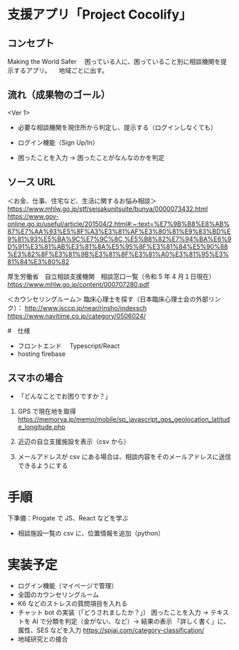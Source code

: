 # 支援アプリ「Project Cocolify」

## コンセプト

Making the World Safer
　困っている人に、困っていること別に相談機関を提示するアプリ。
　地域ごとに出す。

## 流れ（成果物のゴール）

<Ver 1>

- 必要な相談機関を現住所から判定し、提示する（ログインしなくても）
- ログイン機能（Sign Up/In）

- 困ったことを入力 → 困ったことがなんなのかを判定

## ソース URL

＜お金、仕事、住宅など、生活に関するお悩み相談＞
https://www.mhlw.go.jp/stf/seisakunitsuite/bunya/0000073432.html
https://www.gov-online.go.jp/useful/article/201504/2.html#:~:text=%E7%9B%B8%E8%AB%87%E7%AA%93%E5%8F%A3%E3%81%AF%E3%80%81%E9%83%BD%E9%81%93%E5%BA%9C%E7%9C%8C,%E5%B8%82%E7%94%BA%E6%9D%91%E3%81%AB%E3%81%8A%E5%95%8F%E3%81%84%E5%90%88%E3%82%8F%E3%81%9B%E3%81%8F%E3%81%A0%E3%81%95%E3%81%84%E3%80%82

厚生労働省　自立相談支援機関　相談窓口一覧（令和 5 年 4 月１日現在）
https://www.mhlw.go.jp/content/000707280.pdf

＜カウンセリングルーム＞
臨床心理士を探す（日本臨床心理士会の外部リンク）：
http://www.jsccp.jp/near/rinsho/indexsch
https://www.navitime.co.jp/category/0506024/

#　仕様

- フロントエンド　 Typescript/React
- hosting firebase

## スマホの場合

- 「どんなことでお困りですか？」

1. GPS で現在地を取得
   https://memorva.jp/memo/mobile/sp_javascript_gps_geolocation_latitude_longitude.php

2. 近辺の自立支援施設を表示（csv から）

3. メールアドレスが csv にある場合は、相談内容をそのメールアドレスに送信できるようにする

# 手順

下準備：Progate で JS、React などを学ぶ

- 相談施設一覧の csv に、位置情報を追加（python）

# 実装予定

- ログイン機能（マイページで管理）
- 全国のカウンセリングルーム
- K6 などのストレスの質問項目を入れる
- チャット bot の実装（「どうされましたか？」）
  困ったことを入力 -> テキストを AI で分類を判定（金がない、など）-> 結果の表示
  「詳しく書く」に、属性、SES などを入力
  https://spjai.com/category-classification/
- 地域研究との接合
